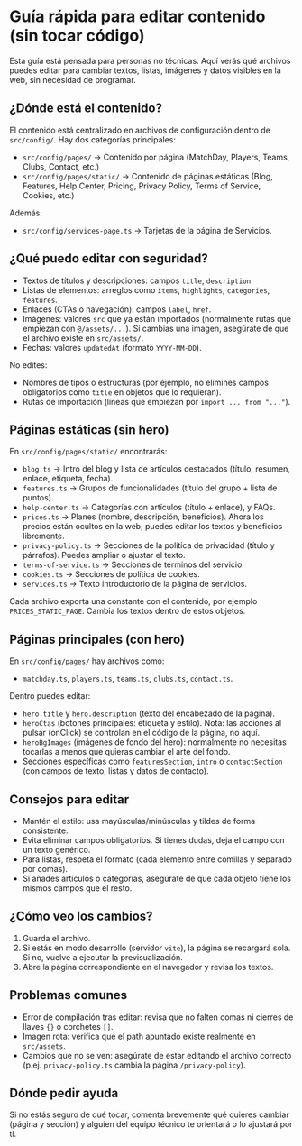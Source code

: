 # Guía rápida para editar contenido (sin tocar código)

Esta guía está pensada para personas no técnicas. Aquí verás qué archivos puedes editar para cambiar textos, listas, imágenes y datos visibles en la web, sin necesidad de programar.

## ¿Dónde está el contenido?

El contenido está centralizado en archivos de configuración dentro de `src/config/`. Hay dos categorías principales:

- `src/config/pages/` → Contenido por página (MatchDay, Players, Teams, Clubs, Contact, etc.)
- `src/config/pages/static/` → Contenido de páginas estáticas (Blog, Features, Help Center, Pricing, Privacy Policy, Terms of Service, Cookies, etc.)

Además:
- `src/config/services-page.ts` → Tarjetas de la página de Servicios.

## ¿Qué puedo editar con seguridad?

- Textos de títulos y descripciones: campos `title`, `description`.
- Listas de elementos: arreglos como `items`, `highlights`, `categories`, `features`.
- Enlaces (CTAs o navegación): campos `label`, `href`.
- Imágenes: valores `src` que ya están importados (normalmente rutas que empiezan con `@/assets/...`). Si cambias una imagen, asegúrate de que el archivo existe en `src/assets/`.
- Fechas: valores `updatedAt` (formato `YYYY-MM-DD`).

No edites:
- Nombres de tipos o estructuras (por ejemplo, no elimines campos obligatorios como `title` en objetos que lo requieran).
- Rutas de importación (líneas que empiezan por `import ... from "..."`).

## Páginas estáticas (sin hero)

En `src/config/pages/static/` encontrarás:

- `blog.ts` → Intro del blog y lista de artículos destacados (título, resumen, enlace, etiqueta, fecha).
- `features.ts` → Grupos de funcionalidades (título del grupo + lista de puntos).
- `help-center.ts` → Categorías con artículos (título + enlace), y FAQs.
- `prices.ts` → Planes (nombre, descripción, beneficios). Ahora los precios están ocultos en la web; puedes editar los textos y beneficios libremente.
- `privacy-policy.ts` → Secciones de la política de privacidad (título y párrafos). Puedes ampliar o ajustar el texto.
- `terms-of-service.ts` → Secciones de términos del servicio.
- `cookies.ts` → Secciones de política de cookies.
- `services.ts` → Texto introductorio de la página de servicios.

Cada archivo exporta una constante con el contenido, por ejemplo `PRICES_STATIC_PAGE`. Cambia los textos dentro de estos objetos.

## Páginas principales (con hero)

En `src/config/pages/` hay archivos como:
- `matchday.ts`, `players.ts`, `teams.ts`, `clubs.ts`, `contact.ts`.

Dentro puedes editar:
- `hero.title` y `hero.description` (texto del encabezado de la página).
- `heroCtas` (botones principales: etiqueta y estilo). Nota: las acciones al pulsar (onClick) se controlan en el código de la página, no aquí.
- `heroBgImages` (imágenes de fondo del hero): normalmente no necesitas tocarlas a menos que quieras cambiar el arte del fondo.
- Secciones específicas como `featuresSection`, `intro` o `contactSection` (con campos de texto, listas y datos de contacto).

## Consejos para editar

- Mantén el estilo: usa mayúsculas/minúsculas y tildes de forma consistente.
- Evita eliminar campos obligatorios. Si tienes dudas, deja el campo con un texto genérico.
- Para listas, respeta el formato (cada elemento entre comillas y separado por comas).
- Si añades artículos o categorías, asegúrate de que cada objeto tiene los mismos campos que el resto.

## ¿Cómo veo los cambios?

1. Guarda el archivo.
2. Si estás en modo desarrollo (servidor `vite`), la página se recargará sola. Si no, vuelve a ejecutar la previsualización.
3. Abre la página correspondiente en el navegador y revisa los textos.

## Problemas comunes

- Error de compilación tras editar: revisa que no falten comas ni cierres de llaves `{}` o corchetes `[]`.
- Imagen rota: verifica que el path apuntado existe realmente en `src/assets`.
- Cambios que no se ven: asegúrate de estar editando el archivo correcto (p.ej. `privacy-policy.ts` cambia la página `/privacy-policy`).

## Dónde pedir ayuda

Si no estás seguro de qué tocar, comenta brevemente qué quieres cambiar (página y sección) y alguien del equipo técnico te orientará o lo ajustará por ti.
